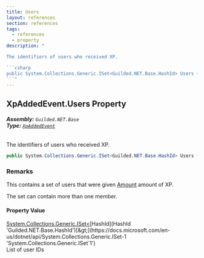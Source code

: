 ```yaml
---
title: Users
layout: references
section: references
tags:
  - references
  - property
description: "

The identifiers of users who received XP.

```csharp
public System.Collections.Generic.ISet<Guilded.NET.Base.HashId> Users { get; }
```"
---
```


## XpAddedEvent.Users Property
###### **Assembly:** `Guilded.NET.Base`<br/>**Type:** [`XpAddedEvent`](XpAddedEvent 'Guilded.NET.Base.Events.XpAddedEvent')

The identifiers of users who received XP.

```csharp
public System.Collections.Generic.ISet<Guilded.NET.Base.HashId> Users { get; }
```

### Remarks
  
This contains a set of users that were given [Amount](XpAddedEvent.Amount 'Guilded.NET.Base.Events.XpAddedEvent.Amount') amount of XP.  
  
The set can contain more than one member.

#### Property Value
[System.Collections.Generic.ISet&lt;](https://docs.microsoft.com/en-us/dotnet/api/System.Collections.Generic.ISet-1 'System.Collections.Generic.ISet`1')[HashId](HashId 'Guilded.NET.Base.HashId')[&gt;](https://docs.microsoft.com/en-us/dotnet/api/System.Collections.Generic.ISet-1 'System.Collections.Generic.ISet`1')  
List of user IDs